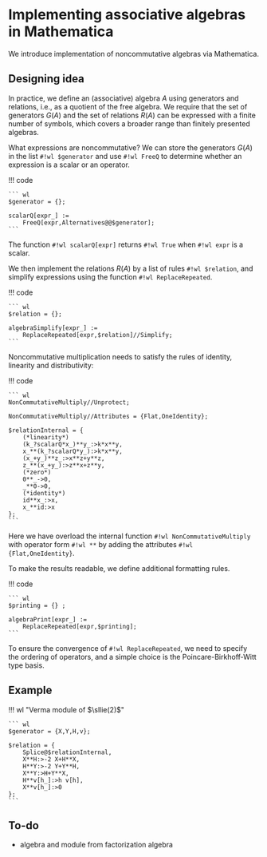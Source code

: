 # Implementing associative algebras in Mathematica

We introduce implementation of noncommutative algebras via Mathematica.

## Designing idea

In practice, we define an (associative) algebra $A$ using generators and relations, i.e., as a quotient of the free algebra.
We require that the set of generators $G(A)$ and the set of relations $R(A)$ can be expressed with a finite number of symbols, which covers a broader range than finitely presented algebras.

What expressions are noncommutative? We can store the generators $G(A)$ in the list `#!wl $generator` and use `#!wl FreeQ` to determine whether an expression is a scalar or an operator.

!!! code

    ``` wl
    $generator = {};

    scalarQ[expr_] :=
        FreeQ[expr,Alternatives@@$generator];
    ```

The function `#!wl scalarQ[expr]` returns `#!wl True` when `#!wl expr` is a scalar.

We then implement the relations $R(A)$ by a list of rules `#!wl $relation`, and simplify expressions using the function `#!wl ReplaceRepeated`.

!!! code

    ``` wl
    $relation = {};

    algebraSimplify[expr_] :=
        ReplaceRepeated[expr,$relation]//Simplify;
    ```

Noncommutative multiplication needs to satisfy the rules of identity, linearity and distributivity:

!!! code

    ``` wl
    NonCommutativeMultiply//Unprotect;

    NonCommutativeMultiply//Attributes = {Flat,OneIdentity};

    $relationInternal = {
        (*linearity*)
        (k_?scalarQ*x_)**y_:>k*x**y,
        x_**(k_?scalarQ*y_):>k*x**y,
        (x_+y_)**z_:>x**z+y**z,
        z_**(x_+y_):>z**x+z**y,
        (*zero*)
        0**_->0,
        _**0->0,
        (*identity*)
        id**x_:>x,
        x_**id:>x
    };
    ```

Here we have overload the internal function `#!wl NonCommutativeMultiply` with operator form `#!wl **` by adding the attributes `#!wl {Flat,OneIdentity}`.

To make the results readable, we define additional formatting rules.

!!! code

    ``` wl
    $printing = {} ;

    algebraPrint[expr_] :=
        ReplaceRepeated[expr,$printing];
    ```

To ensure the convergence of `#!wl ReplaceRepeated`, we need to specify the ordering of operators, and a simple choice is the Poincare-Birkhoff-Witt type basis.

## Example

!!! wl "Verma module of $\sllie(2)$"

    ``` wl
    $generator = {X,Y,H,v};

    $relation = {
        Splice@$relationInternal,
        X**H:>-2 X+H**X,
        H**Y:>-2 Y+Y**H,
        X**Y:>H+Y**X,
        H**v[h_]:>h v[h],
        X**v[h_]:>0
    };
    ```

## To-do

* algebra and module from factorization algebra
